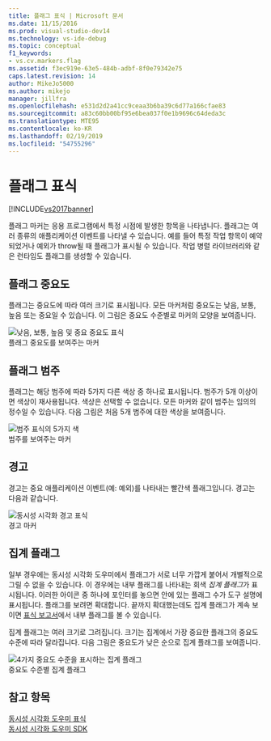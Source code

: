 ```yaml
---
title: 플래그 표식 | Microsoft 문서
ms.date: 11/15/2016
ms.prod: visual-studio-dev14
ms.technology: vs-ide-debug
ms.topic: conceptual
f1_keywords:
- vs.cv.markers.flag
ms.assetid: f3ec919e-63e5-484b-adbf-8f0e79342e75
caps.latest.revision: 14
author: MikeJo5000
ms.author: mikejo
manager: jillfra
ms.openlocfilehash: e531d2d2a41cc9ceaa3b6ba39c6d77a166cfae83
ms.sourcegitcommit: a83c60bb00bf95e6bea037f0e1b9696c64deda3c
ms.translationtype: MTE95
ms.contentlocale: ko-KR
ms.lasthandoff: 02/19/2019
ms.locfileid: "54755296"
---
```

# <a name="flag-markers"></a>플래그 표식
[!INCLUDE[vs2017banner](../includes/vs2017banner.md)]

플래그 마커는 응용 프로그램에서 특정 시점에 발생한 항목을 나타냅니다. 플래그는 여러 종류의 애플리케이션 이벤트를 나타낼 수 있습니다. 예를 들어 특정 작업 항목이 예약되었거나 예외가 throw될 때 플래그가 표시될 수 있습니다. 작업 병렬 라이브러리와 같은 런타임도 플래그를 생성할 수 있습니다.  
  
## <a name="flag-importance"></a>플래그 중요도  
 플래그는 중요도에 따라 여러 크기로 표시됩니다. 모든 마커처럼 중요도는 낮음, 보통, 높음 또는 중요일 수 있습니다.  이 그림은 중요도 수준별로 마커의 모양을 보여줍니다.  
  
 ![낮음, 보통, 높음 및 중요 중요도 표식](../profiling/media/cvmarkerimportance.png "CVMarkerImportance")  
플래그 중요도를 보여주는 마커  
  
## <a name="flag-category"></a>플래그 범주  
 플래그는 해당 범주에 따라 5가지 다른 색상 중 하나로 표시됩니다. 범주가 5개 이상이면 색상이 재사용됩니다. 색상은 선택할 수 없습니다. 모든 마커와 같이 범주는 임의의 정수일 수 있습니다. 다음 그림은 처음 5개 범주에 대한 색상을 보여줍니다.  
  
 ![범주 표식의 5가지 색](../profiling/media/cvmarkercategory.png "CVMarkerCategory")  
범주를 보여주는 마커  
  
## <a name="alerts"></a>경고  
 경고는 중요 애플리케이션 이벤트(예: 예외)를 나타내는 빨간색 플래그입니다.  경고는 다음과 같습니다.  
  
 ![동시성 시각화 경고 표식](../profiling/media/cvmarkeralert.png "CVMarkerAlert")  
경고 마커  
  
## <a name="aggregation-flags"></a>집계 플래그  
 일부 경우에는 동시성 시각화 도우미에서 플래그가 서로 너무 가깝게 붙어서 개별적으로 그릴 수 없을 수 있습니다. 이 경우에는 내부 플래그를 나타내는 회색 *집계 플래그*가 표시됩니다. 이러한 아이콘 중 하나에 포인터를 놓으면 안에 있는 플래그 수가 도구 설명에 표시됩니다. 플래그를 보려면 확대합니다. 끝까지 확대했는데도 집계 플래그가 계속 보이면 [표식 보고서](../profiling/markers-report.md)에서 내부 플래그를 볼 수 있습니다.  
  
 집계 플래그는 여러 크기로 그려집니다. 크기는 집계에서 가장 중요한 플래그의 중요도 수준에 따라 달라집니다. 다음 그림은 중요도가 낮은 순으로 집계 플래그를 보여줍니다.  
  
 ![4가지 중요도 수준을 표시하는 집계 플래그](../profiling/media/cvmarkeraggregate.png "CVMarkerAggregate")  
중요도 수준별 집계 플래그  
  
## <a name="see-also"></a>참고 항목  
 [동시성 시각화 도우미 표식](../profiling/concurrency-visualizer-markers.md)   
 [동시성 시각화 도우미 SDK](../profiling/concurrency-visualizer-sdk.md)
